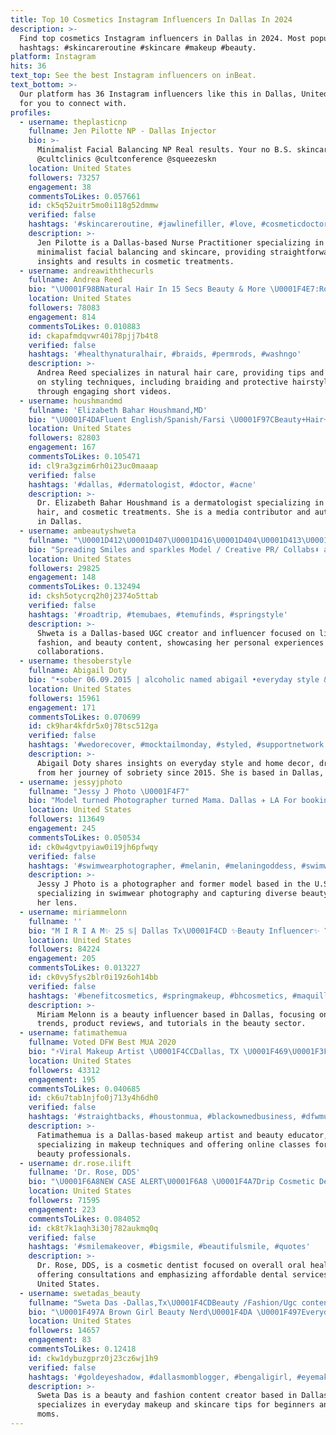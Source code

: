 ```yaml
---
title: Top 10 Cosmetics Instagram Influencers In Dallas In 2024
description: >-
  Find top cosmetics Instagram influencers in Dallas in 2024. Most popular
  hashtags: #skincareroutine #skincare #makeup #beauty.
platform: Instagram
hits: 36
text_top: See the best Instagram influencers on inBeat.
text_bottom: >-
  Our platform has 36 Instagram influencers like this in Dallas, United States
  for you to connect with.
profiles:
  - username: theplasticnp
    fullname: Jen Pilotte NP - Dallas Injector
    bio: >-
      Minimalist Facial Balancing NP Real results. Your no B.S. skincare bestie
      @cultclinics @cultconference @squeezeskn
    location: United States
    followers: 73257
    engagement: 38
    commentsToLikes: 0.057661
    id: ck5q52uitr5mo0i118g52dmmw
    verified: false
    hashtags: '#skincareroutine, #jawlinefiller, #love, #cosmeticdoctor'
    description: >-
      Jen Pilotte is a Dallas-based Nurse Practitioner specializing in
      minimalist facial balancing and skincare, providing straightforward
      insights and results in cosmetic treatments.
  - username: andreawiththecurls
    fullname: Andrea Reed
    bio: "\U0001F98BNatural Hair In 15 Secs Beauty & More \U0001F4E7:Royallandrea@gmail.com \U0001F4CCAndreawiththecurls•TikTok 226K \U0001F4CCPersonal: @andreaxoreed \U0001F4CDDallas, Texas"
    location: United States
    followers: 78083
    engagement: 814
    commentsToLikes: 0.010883
    id: ckapafmdqvwr40i78pjj7b4t8
    verified: false
    hashtags: '#healthynaturalhair, #braids, #permrods, #washngo'
    description: >-
      Andrea Reed specializes in natural hair care, providing tips and tutorials
      on styling techniques, including braiding and protective hairstyles,
      through engaging short videos.
  - username: houshmandmd
    fullname: 'Elizabeth Bahar Houshmand,MD'
    bio: "\U0001F4DAFluent English/Spanish/Farsi \U0001F97CBeauty+Hair+Cosmetic Expert \U0001F3A5 Media Contributor/Author AAD Social Media Ambassador \U0001F4CDDallas www.houshmanddermatology.com"
    location: United States
    followers: 82803
    engagement: 167
    commentsToLikes: 0.105471
    id: cl9ra3gzim6rh0i23uc0maaap
    verified: false
    hashtags: '#dallas, #dermatologist, #doctor, #acne'
    description: >-
      Dr. Elizabeth Bahar Houshmand is a dermatologist specializing in beauty,
      hair, and cosmetic treatments. She is a media contributor and author based
      in Dallas.
  - username: ambeautyshweta
    fullname: "\U0001D412\U0001D407\U0001D416\U0001D404\U0001D413\U0001D400 / UGC creator/ Dallas Influencer #dallasblogger"
    bio: "Spreading Smiles and sparkles Model / Creative PR/ Collabs⬇️ angels.shweta@gmail.com Welcome to A little haul of my life!! \U0001F4CDDallas(for now) \U0001F3E1Seattle"
    location: United States
    followers: 29825
    engagement: 148
    commentsToLikes: 0.132494
    id: cksh5otycrq2h0j2374o5ttab
    verified: false
    hashtags: '#roadtrip, #temubaes, #temufinds, #springstyle'
    description: >-
      Shweta is a Dallas-based UGC creator and influencer focused on lifestyle,
      fashion, and beauty content, showcasing her personal experiences and
      collaborations.
  - username: thesoberstyle
    fullname: Abigail Doty
    bio: "•sober 06.09.2015 | alcoholic named abigail •everyday style & home decor •dog mama to t+t\U0001F436 | wifey to the other t\U0001F48D •\U0001F4CDdallas, tx"
    location: United States
    followers: 15961
    engagement: 171
    commentsToLikes: 0.070699
    id: ck9har4kfdr5x0j78tsc512ga
    verified: false
    hashtags: '#wedorecover, #mocktailmonday, #styled, #supportnetwork'
    description: >-
      Abigail Doty shares insights on everyday style and home decor, drawing
      from her journey of sobriety since 2015. She is based in Dallas, Texas.
  - username: jessyjphoto
    fullname: "Jessy J Photo \U0001F4F7"
    bio: "Model turned Photographer turned Mama. Dallas ✈️ LA For bookings DM or \U0001F4E7 email info@jessyjphoto.com Website and limited edition prints below \U0001F447\U0001F3FD"
    location: United States
    followers: 113649
    engagement: 245
    commentsToLikes: 0.050534
    id: ck0w4gvtpyiaw0i19jh6pfwqy
    verified: false
    hashtags: '#swimwearphotographer, #melanin, #melaningoddess, #swimwearphotography'
    description: >-
      Jessy J Photo is a photographer and former model based in the U.S.,
      specializing in swimwear photography and capturing diverse beauty through
      her lens.
  - username: miriammelonn
    fullname: ''
    bio: "M I R I A M✨ 25 ♋️| Dallas Tx\U0001F4CD ✨Beauty Influencer✨ \U0001F48C miriammelonn@gmail.com ✨TikTok- @miriammelonnn"
    location: United States
    followers: 84224
    engagement: 205
    commentsToLikes: 0.013227
    id: ck0vy5fys2blr0i19z6oh14bb
    verified: false
    hashtags: '#benefitcosmetics, #springmakeup, #bhcosmetics, #maquillajedeojos'
    description: >-
      Miriam Melonn is a beauty influencer based in Dallas, focusing on makeup
      trends, product reviews, and tutorials in the beauty sector.
  - username: fatimathemua
    fullname: Voted DFW Best MUA 2020
    bio: "⚡️Viral Makeup Artist \U0001F4CCDallas, TX \U0001F469\U0001F3FD‍\U0001F3A4Influencer (Tiktok Partner 22k) \U0001F4DABeauty Educator Classes, Availability & Booking online \U0001F496"
    location: United States
    followers: 43312
    engagement: 195
    commentsToLikes: 0.040685
    id: ck6u7tab1njfo0j713y4h6dh0
    verified: false
    hashtags: '#straightbacks, #houstonmua, #blackownedbusiness, #dfwmua'
    description: >-
      Fatimathemua is a Dallas-based makeup artist and beauty educator,
      specializing in makeup techniques and offering online classes for aspiring
      beauty professionals.
  - username: dr.rose.ilift
    fullname: 'Dr. Rose, DDS'
    bio: "\U0001F6A8NEW CASE ALERT\U0001F6A8 \U0001F4A7Drip Cosmetic Dentist Please Book Consultations I take care of your OVERALL oral healthCARE BEST PRICES! Let me see your teeth 1st"
    location: United States
    followers: 71595
    engagement: 223
    commentsToLikes: 0.084052
    id: ck8t7k1aqh3i30j782aukmq0q
    verified: false
    hashtags: '#smilemakeover, #bigsmile, #beautifulsmile, #quotes'
    description: >-
      Dr. Rose, DDS, is a cosmetic dentist focused on overall oral health care,
      offering consultations and emphasizing affordable dental services in the
      United States.
  - username: swetadas_beauty
    fullname: "Sweta Das -Dallas,Tx\U0001F4CDBeauty /Fashion/Ugc content creator"
    bio: "\U0001F497A Brown Girl Beauty Nerd\U0001F4DA \U0001F497Everyday Makeup & skincare Tips for Begineers & Busy Moms \U0001F497UGCcreator \U0001F46AA Mom with a purpose \U0001F1EE\U0001F1F3SouthAsian Shop My Looks\U0001F447"
    location: United States
    followers: 14657
    engagement: 83
    commentsToLikes: 0.12418
    id: ckw1dybuzgprz0j23cz6wj1h9
    verified: false
    hashtags: '#goldeyeshadow, #dallasmomblogger, #bengaligirl, #eyemakeupideas'
    description: >-
      Sweta Das is a beauty and fashion content creator based in Dallas, TX. She
      specializes in everyday makeup and skincare tips for beginners and busy
      moms.
---
```



